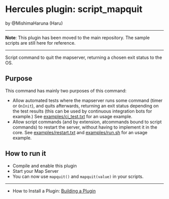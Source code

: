 Hercules plugin: script_mapquit
===============================

by @MishimaHaruna (Haru)

* * *

**Note**: This plugin has been moved to the main repository. The sample scripts
are still here for reference.

* * *

Script command to quit the mapserver, returning a chosen exit status to the OS.

Purpose
-------

This command has mainly two purposes of this command:

- Allow automated tests where the mapserver runs some command (timer or
  `OnInit`), and quits afterwards, returning an exit status depending on the
  test results (this can be used by continuous integration bots for example.)
  See [examples/ci_test.txt](examples/ci_test.txt) for an usage example.
- Allow script commands (and by extension, atcommands bound to script commands)
  to restart the server, without having to implement it in the core. See
  [examples/restart.txt](examples/restart.txt) and
  [examples/run.sh](examples/run.sh) for an usage example.

How to run it
-------------

- Compile and enable this plugin
- Start your Map Server
- You can now use `mapquit()` and `mapquit(value)` in your scripts.

* * *

- How to Install a Plugin: [Building a Plugin](https://github.com/HerculesWS/Hercules/wiki/Hercules-Plugin-Manager#building-a-plugin)

